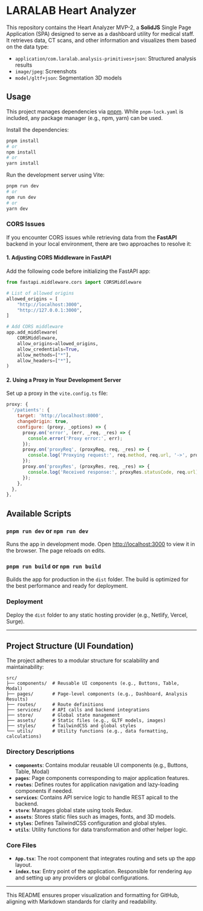 # LARALAB Heart Analyzer

This repository contains the Heart Analyzer MVP-2, a **SolidJS** Single Page Application (SPA) designed to serve as a dashboard utility for medical staff. It retrieves data, CT scans, and other information and visualizes them based on the data type:

- `application/com.laralab.analysis-primitives+json`: Structured analysis results
- `image/jpeg`: Screenshots
- `model/gltf+json`: Segmentation 3D models

## Usage

This project manages dependencies via [pnpm](https://pnpm.io). While `pnpm-lock.yaml` is included, any package manager (e.g., npm, yarn) can be used.

Install the dependencies:

```bash
pnpm install
# or
npm install
# or
yarn install
```

Run the development server using Vite:

```bash
pnpm run dev
# or
npm run dev
# or
yarn dev
```

### CORS Issues

If you encounter CORS issues while retrieving data from the **FastAPI** backend in your local environment, there are two approaches to resolve it:

#### 1. Adjusting CORS Middleware in FastAPI

Add the following code before initializing the FastAPI app:

```python
from fastapi.middleware.cors import CORSMiddleware

# List of allowed origins
allowed_origins = [
    "http://localhost:3000",
    "http://127.0.0.1:3000",
]

# Add CORS middleware
app.add_middleware(
    CORSMiddleware,
    allow_origins=allowed_origins,
    allow_credentials=True,
    allow_methods=["*"],
    allow_headers=["*"],
)
```

#### 2. Using a Proxy in Your Development Server

Set up a proxy in the `vite.config.ts` file:

```javascript
proxy: {
  '/patients': {
    target: 'http://localhost:8000',
    changeOrigin: true,
    configure: (proxy, _options) => {
      proxy.on('error', (err, _req, _res) => {
        console.error('Proxy error:', err);
      });
      proxy.on('proxyReq', (proxyReq, req, _res) => {
        console.log('Proxying request:', req.method, req.url, '->', proxyReq.path);
      });
      proxy.on('proxyRes', (proxyRes, req, _res) => {
        console.log('Received response:', proxyRes.statusCode, req.url);
      });
    },
  },
},
```

## Available Scripts

### `pnpm run dev` or `npm run dev`

Runs the app in development mode. Open [http://localhost:3000](http://localhost:3000) to view it in the browser. The page reloads on edits.

### `pnpm run build` or `npm run build`

Builds the app for production in the `dist` folder. The build is optimized for the best performance and ready for deployment.

### Deployment

Deploy the `dist` folder to any static hosting provider (e.g., Netlify, Vercel, Surge).

---

## Project Structure (UI Foundation)

The project adheres to a modular structure for scalability and maintainability:

```
src/
├── components/  # Reusable UI components (e.g., Buttons, Table, Modal)
├── pages/       # Page-level components (e.g., Dashboard, Analysis Results)
├── routes/      # Route definitions
├── services/    # API calls and backend integrations
├── store/       # Global state management
├── assets/      # Static files (e.g., GLTF models, images)
├── styles/      # TailwindCSS and global styles
└── utils/       # Utility functions (e.g., data formatting, calculations)
```

### Directory Descriptions

- **`components`**: Contains modular reusable UI components (e.g., Buttons, Table, Modal)
- **`pages`**: Page components corresponding to major application features.
- **`routes`**: Defines routes for application navigation and lazy-loading components if needed.
- **`services`**: Contains API service logic to handle REST apicall to the backend.
- **`store`**: Manages global state using tools Redux.
- **`assets`**: Stores static files such as images, fonts, and 3D models.
- **`styles`**: Defines TailwindCSS configuration and global styles.
- **`utils`**: Utility functions for data transformation and other helper logic.

### Core Files

- **`App.tsx`**: The root component that integrates routing and sets up the app layout.
- **`index.tsx`**: Entry point of the application. Responsible for rendering `App` and setting up any providers or global configurations.

---

This README ensures proper visualization and formatting for GitHub, aligning with Markdown standards for clarity and readability.
